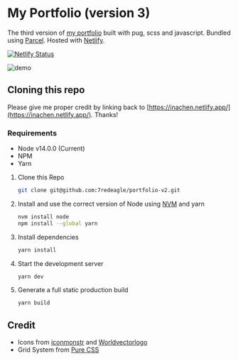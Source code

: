 # My Portfolio (version 3)

The third version of <a href="https://inachen.netlify.app/" target="_blank">my portfolio</a> built with pug, scss and javascript. Bundled using <a href="https://parceljs.org/">Parcel</a>. Hosted with <a href="https://www.netlify.com/" target="_blank">Netlify</a>.

[![Netlify Status](https://api.netlify.com/api/v1/badges/bb0f8f56-961c-4e35-9975-82bde5c33ddc/deploy-status)](https://app.netlify.com/sites/inachen/deploys)

![demo](https://github.com/7redeagle/portfolio-v2/blob/testing/src/assets/projects/portfolio-desktop.png?raw=true)

## Cloning this repo 

Please give me proper credit by linking back to [https://inachen.netlify.app/](https://inachen.netlify.app/). Thanks!

### Requirements 
* Node v14.0.0 (Current)
* NPM 
* Yarn

1. Clone this Repo

   ```sh
   git clone git@github.com:7redeagle/portfolio-v2.git
   ```

2. Install and use the correct version of Node using [NVM](https://github.com/nvm-sh/nvm) and yarn

   ```sh
   nvm install node 
   npm install --global yarn
   ```
   
3. Install dependencies

   ```sh
   yarn install
   ```

4. Start the development server

   ```sh
   yarn dev
   ```
5. Generate a full static production build
   ```sh
   yarn build
   ```
   
   
## Credit 
* Icons from [iconmonstr](https://iconmonstr.com/) and [Worldvectorlogo](https://worldvectorlogo.com/)
* Grid System from [Pure CSS](https://purecss.io/grids/)



